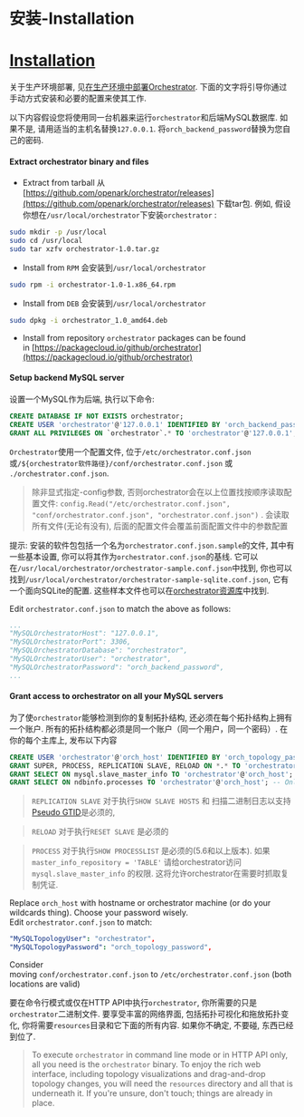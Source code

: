 # 安装-Installation
# [Installation](https://github.com/openark/orchestrator/blob/master/docs/install.md)
关于生产环境部署, 见[在生产环境中部署Orchestrator](https://github.com/Fanduzi/orchestrator-zh-doc/blob/master/Deployment/在生产环境中部署Orchestrator.md). 下面的文字将引导你通过手动方式安装和必要的配置来使其工作.

以下内容假设您将使用同一台机器来运行`orchestrator`和后端MySQL数据库. 如果不是, 请用适当的主机名替换`127.0.0.1`. 将`orch_backend_password`替换为您自己的密码.

#### Extract orchestrator binary and files
* Extract from tarball
从[https://github.com/openark/orchestrator/releases](https://github.com/openark/orchestrator/releases) 下载tar包. 例如, 假设你想在`/usr/local/orchestrator`下安装`orchestrator` :

```bash
sudo mkdir -p /usr/local
sudo cd /usr/local
sudo tar xzfv orchestrator-1.0.tar.gz
```
* Install from `RPM`
会安装到`/usr/local/orchestrator`

```bash
sudo rpm -i orchestrator-1.0-1.x86_64.rpm
```
* Install from `DEB`
会安装到`/usr/local/orchestrator`

```bash
sudo dpkg -i orchestrator_1.0_amd64.deb
```
* Install from repository
`orchestrator` packages can be found in [https://packagecloud.io/github/orchestrator](https://packagecloud.io/github/orchestrator)



#### Setup backend MySQL server
设置一个MySQL作为后端, 执行以下命令:

```sql
CREATE DATABASE IF NOT EXISTS orchestrator;
CREATE USER 'orchestrator'@'127.0.0.1' IDENTIFIED BY 'orch_backend_password';
GRANT ALL PRIVILEGES ON `orchestrator`.* TO 'orchestrator'@'127.0.0.1';
```
`Orchestrator`使用一个配置文件, 位于`/etc/orchestrator.conf.json`或`/${orchestrator软件路径}/conf/orchestrator.conf.json` 或 `./orchestrator.conf.json`.
> 除非显式指定-config参数, 否则orchestrator会在以上位置找按顺序读取配置文件: `config.Read("/etc/orchestrator.conf.json", "conf/orchestrator.conf.json", "orchestrator.conf.json")` . 会读取所有文件(无论有没有), 后面的配置文件会覆盖前面配置文件中的参数配置

提示: 安装的软件包包括一个名为`orchestrator.conf.json.sample`的文件, 其中有一些基本设置, 你可以将其作为`orchestrator.conf.json`的基线. 它可以在`/usr/local/orchestrator/orchestrator-sample.conf.json`中找到, 你也可以找到`/usr/local/orchestrator/orchestrator-sample-sqlite.conf.json`, 它有一个面向SQLite的配置. 这些样本文件也可以在[orchestrator资源库](https://github.com/openark/orchestrator/tree/master/conf)中找到.

Edit `orchestrator.conf.json` to match the above as follows:

```yaml
...
"MySQLOrchestratorHost": "127.0.0.1",
"MySQLOrchestratorPort": 3306,
"MySQLOrchestratorDatabase": "orchestrator",
"MySQLOrchestratorUser": "orchestrator",
"MySQLOrchestratorPassword": "orch_backend_password",
...
```
#### Grant access to orchestrator on all your MySQL servers
为了使`orchestrator`能够检测到你的复制拓扑结构, 还必须在每个拓扑结构上拥有一个账户. 所有的拓扑结构都必须是同一个账户（同一个用户，同一个密码）. 在你的每个主库上, 发布以下内容

```sql
CREATE USER 'orchestrator'@'orch_host' IDENTIFIED BY 'orch_topology_password';
GRANT SUPER, PROCESS, REPLICATION SLAVE, RELOAD ON *.* TO 'orchestrator'@'orch_host';
GRANT SELECT ON mysql.slave_master_info TO 'orchestrator'@'orch_host';
GRANT SELECT ON ndbinfo.processes TO 'orchestrator'@'orch_host'; -- Only for NDB Cluster
```
> `REPLICATION SLAVE` 对于执行`SHOW SLAVE HOSTS` 和 扫描二进制日志以支持[Pseudo GTID](Various/Pseudo%20GTID.md)是必须的,

> `RELOAD` 对于执行`RESET SLAVE` 是必须的

> `PROCESS` 对于执行`SHOW PROCESSLIST` 是必须的(5.6和以上版本). 如果`master_info_repository = 'TABLE'` 请给orchestrator访问`mysql.slave_master_info` 的权限. 这将允许orchestrator在需要时抓取复制凭证.

Replace `orch_host` with hostname or orchestrator machine (or do your wildcards thing). Choose your password wisely. Edit `orchestrator.conf.json` to match:

```yaml
"MySQLTopologyUser": "orchestrator",
"MySQLTopologyPassword": "orch_topology_password",
```
Consider moving `conf/orchestrator.conf.json` to `/etc/orchestrator.conf.json` (both locations are valid)

要在命令行模式或仅在HTTP API中执行`orchestrator`, 你所需要的只是`orchestrator`二进制文件. 要享受丰富的网络界面, 包括拓扑可视化和拖放拓扑变化, 你将需要`resources`目录和它下面的所有内容. 如果你不确定, 不要碰, 东西已经到位了.

> To execute `orchestrator` in command line mode or in HTTP API only, all you need is the `orchestrator` binary. To enjoy the rich web interface, including topology visualizations and drag-and-drop topology changes, you will need the `resources` directory and all that is underneath it. If you're unsure, don't touch; things are already in place.
